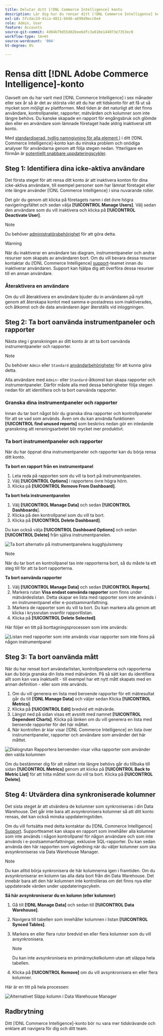 ```yaml
---
title: Delutar ditt [!DNL Commerce Intelligence] konto
description: Lär dig hur du rensar ditt [!DNL Commerce Intelligence] konto.
exl-id: 5fcdac2d-41ca-4011-b646-a699d9ecc6e4
role: Admin, User
feature: Accounts
source-git-commit: 4d04b79d55d02bee6dfc3a810e144073e7353ec0
workflow-type: tm+mt
source-wordcount: '904'
ht-degree: 0%

---
```


# Rensa ditt [!DNL Adobe Commerce Intelligence]-konto

Oavsett om du har varit med [!DNL Commerce Intelligence] i sex månader eller sex år så är det av största vikt att du har ett tidskonto för att få ut så mycket som möjligt av plattformen. Med tiden är det naturligt att det finns användare, kontrollpaneler, rapporter, mätvärden och kolumner som inte längre behövs. Du kanske skapade en rapport för engångsbruk och glömde den eller en användare som lämnade företaget hade aldrig inaktiverat sitt konto.

Med [standardiserad, tydlig namngivning för alla element ](../best-practices/naming-elements.md)) i ditt [!DNL Commerce Intelligence]-konto kan du minska problem och onödiga analyser för användarna genom att följa stegen nedan. Ytterligare en förmån är [potentiellt snabbare uppdateringscykler](../best-practices/reduce-update-cycle-time.md).

## Steg 1: Identifiera dina icke-aktiva användare

Det första steget för att rensa ditt konto är att inaktivera konton för dina icke-aktiva användare, till exempel personer som har lämnat företaget eller inte längre använder [!DNL Commerce Intelligence] i sina nuvarande roller.

Det gör du genom att klicka på företagets namn i det övre högra navigeringsfältet och sedan välja **[!UICONTROL Manage Users]**. Välj sedan den användare som du vill inaktivera och klicka på **[!UICONTROL Deactivate User]**.

>[!NOTE]
>
>Du behöver [administratörsbehörighet](../administrator/user-management/user-management.md) för att göra detta.

>[!WARNING]
>
>När du inaktiverar en användare tas diagram, instrumentpaneler och andra resurser som skapats av användaren bort. Om du vill bevara dessa resurser kontaktar du [!DNL Commerce Intelligence] [support](../guide-overview.md#Submitting-a-Support-Ticket)-teamet innan du inaktiverar användaren. Support kan hjälpa dig att överföra dessa resurser till en annan användare.

### Återaktivera en användare

Om du vill återaktivera en användare bjuder du in användaren på nytt genom att återskapa kontot med samma e-postadress som inaktiverades, och åtkomst och de data användaren äger återställs vid inloggningen.

## Steg 2: Ta bort oanvända instrumentpaneler och rapporter

Nästa steg i granskningen av ditt konto är att ta bort oanvända instrumentpaneler och rapporter.

>[!NOTE]
>
>Du behöver `Admin` eller `Standard` [användarbehörigheter](../administrator/user-management/user-management.md) för att kunna göra detta.

Alla användare med `Admin`- eller `Standard`-åtkomst kan skapa rapporter och instrumentpaneler. Därför måste alla med dessa behörigheter följa stegen nedan för att identifiera och ta bort oanvända rapporter.

### Granska dina instrumentpaneler och rapporter

Innan du tar bort något bör du granska dina rapporter och kontrollpaneler för att se vad som används. Även om du kan använda funktionen **[!UICONTROL find unused reports]** som beskrivs nedan gör en inledande granskning att rensningsarbetet blir mycket mer produktivt.

### Ta bort instrumentpaneler och rapporter

När du har öppnat dina instrumentpaneler och rapporter kan du börja rensa ditt konto.

**Ta bort en rapport från en instrumentpanel**

1. Leta reda på rapporten som du vill ta bort på instrumentpanelen.
1. Välj **[!UICONTROL Options]** i rapportens övre högra hörn.
1. Klicka på **[!UICONTROL Remove From Dashboard]**.

**Ta bort hela instrumentpanelen**

1. Välj **[!UICONTROL Manage Data]** och sedan **[!UICONTROL Dashboards**].
1. Klicka på den kontrollpanel som du vill ta bort.
1. Klicka på **[!UICONTROL Delete Dashboard]**.

Du kan också välja **[!UICONTROL Dashboard Options]** och sedan **[!UICONTROL Delete]** från själva instrumentpanelen.

![Ta bort alternativ på instrumentpanelens kugghjulsmeny](../../mbi/assets/Delete_from_dashboard.png)

>[!NOTE]
>
>När du tar bort en kontrollpanel tas inte rapporterna bort, så du måste ta ett steg till för att ta bort rapporterna.

**Ta bort oanvända rapporter**

1. Välj **[!UICONTROL Manage Data]** och sedan **[!UICONTROL Reports]**.
1. Markera rutan **Visa endast oanvända rapporter** som finns under mätvärdeslistan. Detta skapar en lista med rapporter som inte används i en instrumentpanel eller e-postsammanfattning.
1. Markera de rapporter som du vill ta bort. Du kan markera alla genom att klicka i kryssrutan ovanför rapportlistan.
1. Klicka på **[!UICONTROL Delete Selected]**.

Här följer en titt på borttagningsprocessen som inte används:

![Listan med rapporter som inte används visar rapporter som inte finns på någon instrumentpanel](../../mbi/assets/unused_reports.png)

## Steg 3: Ta bort oanvända mått

När du har rensat bort användarlistan, kontrollpanelerna och rapporterna kan du börja granska din lista med mätvärden. På så sätt kan du identifiera allt som kan vara inaktuellt - till exempel har ett nytt mått skapats med en annan definition - eller som inte används.

1. Om du vill generera en lista med beroende rapporter för ett mätresultat går du till **[!DNL Manage Data]** och väljer sedan Klicka **[!UICONTROL Metrics]**.
1. Klicka på **[!UICONTROL Edit]** bredvid ett mätvärde.
1. Längst ned på sidan visas ett avsnitt med namnet **[!UICONTROL Dependent Charts]**. Klicka på länken om du vill generera en lista med beroende rapporter för det här måttet.
1. När kontrollen är klar visar [!DNL Commerce Intelligence] en lista över instrumentpaneler, rapporter och användare som använder det här måttet.

![Dialogrutan Rapportera beroenden visar vilka rapporter som använder den valda kolumnen](../../mbi/assets/report_dependecies.png)

Om du bestämmer dig för att måttet inte längre behövs går du tillbaka till sidan **[!UICONTROL Metrics]** genom att klicka på **[!UICONTROL Back to Metric List]** för att hitta måttet som du vill ta bort. Klicka på **[!UICONTROL Delete]**.

## Steg 4: Utvärdera dina synkroniserade kolumner

Det sista steget är att utvärdera de kolumner som synkroniseras i din Data Warehouse. Det går inte bara att avsynkronisera kolumner så att ditt konto rensas, det kan också minska uppdateringstiden.

Om du vill fortsätta med detta kontaktar du [!DNL Commerce Intelligence] [Support](../guide-overview.md#Submitting-a-Support-Ticket). Supportteamet kan skapa en rapport som innehåller alla kolumner som inte används i någon kontrollpanel för någon användare och som inte används i e-postsammanfattningar, exklusive SQL-rapporter. Du kan sedan använda den här rapporten som vägledning när du väljer kolumner som ska avsynkroniseras via Data Warehouse Manager.

>[!NOTE]
>
>Du kan alltid börja synkronisera de här kolumnerna igen i framtiden. Om du avsynkroniserar en kolumn tas alla data bort från din Data Warehouse. Det innebär bara att den här kolumnen inte kontrolleras om det finns nya eller uppdaterade värden under uppdateringscykeln.

**Så här avsynkroniserar du en kolumn (eller kolumner)**

1. Gå till **[!DNL Manage Data]** och sedan till **[!UICONTROL Data Warehouse]**.
1. Navigera till tabellen som innehåller kolumnen i listan **[!UICONTROL Synced Tables]**.
1. Markera en eller flera rutor bredvid en eller flera kolumner som du vill avsynkronisera.

   >[!NOTE]
   >
   >Du kan inte avsynkronisera en primärnyckelkolumn utan att släppa hela tabellen.

1. Klicka på **[!UICONTROL Remove]** om du vill avsynkronisera en eller flera kolumner.

Här är en titt på hela processen:

![Alternativet Släpp kolumn i Data Warehouse Manager](../../mbi/assets/drop_column.png)

## Radbrytning

Ditt [!DNL Commerce Intelligence]-konto bör nu vara mer tidskrävande och enklare att navigera för dig och ditt team.
